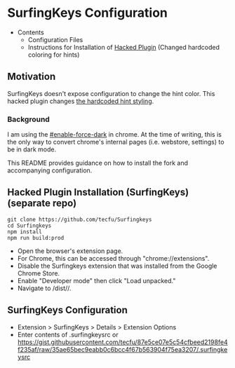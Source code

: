 # SurfingKeys Configuration

- Contents
  - Configuration Files
  - Instructions for Installation of [Hacked Plugin](https://github.com/tecfu/Surfingkeys) (Changed hardcoded coloring for hints)

## Motivation

SurfingKeys doesn't expose configuration to change the hint color. This hacked plugin changes [the hardcoded hint styling](https://github.com/tecfu/Surfingkeys/commit/0a0c2ca19789be350f0ecac739f6fae6c9a289ed).

### Background

I am using the [#enable-force-dark](https://superuser.com/questions/1484146/how-to-enforce-dark-mode-on-chrome-web-store) in chrome.
At the time of writing, this is the only way to convert chrome's internal pages (i.e. webstore, settings) to be in dark mode.

This README provides guidance on how to install the fork and accompanying configuration.

## Hacked Plugin Installation (SurfingKeys) (separate repo)

```
git clone https://github.com/tecfu/Surfingkeys
cd Surfingkeys
npm install
npm run build:prod
```

- Open the browser's extension page.
- For Chrome, this can be accessed through "chrome://extensions".
- Disable the Surfingkeys extension that was installed from the Google Chrome Store.
- Enable "Developer mode" then click "Load unpacked."
- Navigate to <pathToSurfingkeys>/dist/<env>/<browser>.

## SurfingKeys Configuration

- Extension > SurfingKeys > Details > Extension Options
- Enter contents of .surfingkeysrc or https://gist.githubusercontent.com/tecfu/87e5ce07e5c54cfbeed2198fe4f235af/raw/35ae65bec9eabb0c6bcc4f67b563904f75ea3207/.surfingkeysrc
